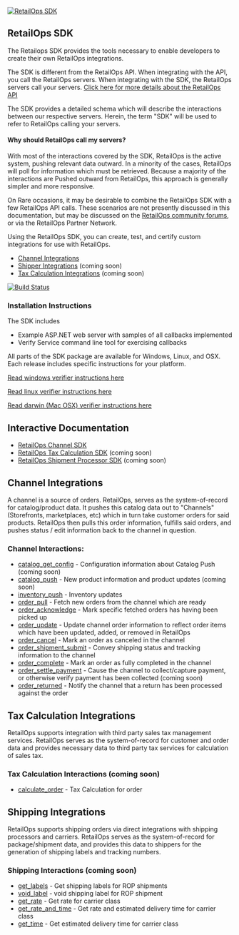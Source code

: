 [![RetailOps SDK](http://cdn2.hubspot.net/hubfs/530512/Image/logo.png)](http://retailops.com)

## RetailOps SDK

The Retailops SDK provides the tools necessary to enable developers to create their own RetailOps integrations.

The SDK is different from the RetailOps API. When integrating with the API, you call the RetailOps servers.
When integrating with the SDK, the RetailOps servers call your servers. [Click here for more details about the RetailOps API](http://help.retailops.com/hc/en-us/articles/206283535-Getting-Started-with-the-RetailOps-API)

The SDK provides a detailed schema which will describe the interactions between our respective servers.
Herein, the term "SDK" will be used to refer to RetailOps calling your servers.

#### Why should RetailOps call my servers?

With most of the interactions covered by the SDK, RetailOps is the active system, pushing relevant data outward.
In a minority of the cases, RetailOps will poll for information which must be retrieved. Because a majority of the interactions are Pushed outward from RetailOps, this approach is generally simpler and more responsive.

On Rare occasions, it may be desirable to combine the RetailOps SDK with a few RetailOps API calls.
These scenarios are not presently discussed in this documentation, but may be discussed on the [RetailOps community forums](http://help.retailops.com/hc/en-us/community/topics), or via the RetailOps Partner Network.

Using the RetailOps SDK, you can create, test, and certify custom integrations for use with RetailOps.

- [Channel Integrations](#channel-integrations)
- [Shipper Integrations](#shipping-integrations) (coming soon)
- [Tax Calculation Integrations](#tax-calculation-integrations) (coming soon)

[![Build Status](https://travis-ci.org/gudTECH/retailops-sdk.svg?branch=web-hook-design)](https://travis-ci.org/gudTECH/retailops-sdk)

### Installation Instructions

The SDK includes

 * Example ASP.NET web server with samples of all callbacks implemented
 * Verify Service command line tool for exercising callbacks

All parts of the SDK package are available for Windows, Linux, and OSX. Each release includes specific instructions for your platform.

[Read windows verifier instructions here](https://github.com/gudTECH/retailops-sdk/blob/master/verify/README.windows.md)

[Read linux verifier instructions here](https://github.com/gudTECH/retailops-sdk/blob/master/verify/README.linux.md)

[Read darwin (Mac OSX) verifier instructions here](https://github.com/gudTECH/retailops-sdk/blob/master/verify/README.darwin.md)

## Interactive Documentation
- [RetailOps Channel SDK](http://gudtech.github.io/retailops-sdk/v1/channel)
- [RetailOps Tax Calculation SDK](http://gudtech.github.io/retailops-sdk/v1/tax) (coming soon)
- [RetailOps Shipment Processor SDK](http://gudtech.github.io/retailops-sdk/v1/shipping) (coming soon)

## Channel Integrations

A channel is a source of orders.
RetailOps, serves as the system-of-record for catalog/product data.
It pushes this catalog data out to "Channels" (Storefronts, marketplaces, etc) which in turn take customer orders for said products.
RetailOps then pulls this order information, fulfills said orders, and pushes status / edit information back to the channel in question.

### Channel Interactions:

- [catalog_get_config](http://gudtech.github.io/retailops-sdk/v1/channel/#!/default/post_catalog_get_config_v1) - Configuration information about Catalog Push (coming soon)
- [catalog_push](http://gudtech.github.io/retailops-sdk/v1/channel/#!/default/post_catalog_push_v1) - New product information and product updates (coming soon)
- [inventory_push](http://gudtech.github.io/retailops-sdk/v1/channel/#!/default/post_inventory_push_v1) - Inventory updates
- [order_pull](http://gudtech.github.io/retailops-sdk/v1/channel/#!/default/post_order_pull_v1) - Fetch new orders from the channel which are ready
- [order_acknowledge](http://gudtech.github.io/retailops-sdk/v1/channel/#!/default/post_order_acknowledge_v1) - Mark specific fetched orders has having been picked up
- [order_update](http://gudtech.github.io/retailops-sdk/v1/channel/#!/default/post_order_update_v1) - Update channel order information to reflect order items which have been updated, added, or removed in RetailOps
- [order_cancel](http://gudtech.github.io/retailops-sdk/v1/channel/#!/default/post_order_cancel_v1) - Mark an order as canceled in the channel
- [order_shipment_submit](http://gudtech.github.io/retailops-sdk/v1/channel/#!/default/post_order_shipment_submit_v1) - Convey shipping status and tracking information to the channel
- [order_complete](http://gudtech.github.io/retailops-sdk/v1/channel/#!/default/post_order_complete_v1) - Mark an order as fully completed in the channel
- [order_settle_payment](http://gudtech.github.io/retailops-sdk/v1/channel/#!/default/post_order_settle_payment_v1) - Cause the channel to collect/capture payment, or otherwise verify payment has been collected (coming soon)
- [order_returned](http://gudtech.github.io/retailops-sdk/v1/channel/#!/default/post_order_returned_v1) - Notify the channel that a return has been processed against the order

## Tax Calculation Integrations 

RetailOps supports integration with third party sales tax management services. RetailOps serves as the system-of-record for
customer and order data and provides necessary data to third party tax services for calculation of sales tax. 

### Tax Calculation Interactions (coming soon)
- [calculate_order](http://gudtech.github.io/retailops-sdk/v1/tax#!/Tax/post_calculate_order_v1) - Tax Calculation for order

## Shipping Integrations

RetailOps supports shipping orders via direct integrations with shipping processors and carriers. RetailOps serves as the system-of-record
for package/shipment data, and provides this data to shippers for the generation of shipping labels and tracking numbers.

### Shipping Interactions (coming soon)
- [get_labels](http://gudtech.github.io/retailops-sdk/v1/shipping/#!/Shipping_Labels/post_get_labels_v1) - Get shipping labels for ROP shipments
- [void_label](http://gudtech.github.io/retailops-sdk/v1/shipping/#!/Shipping_Labels/post_void_label_v1) - void shipping label for ROP shipment
- [get_rate](http://gudtech.github.io/retailops-sdk/v1/shipping/#!/Rate_and_Time/post_get_rate_v1) - Get rate for carrier class
- [get_rate_and_time](http://gudtech.github.io/retailops-sdk/v1/shipping/#!/Rate_and_Time/post_get_rate_and_time_v1) - Get rate and estimated delivery time for carrier class
- [get_time](http://gudtech.github.io/retailops-sdk/v1/shipping/#!/Rate_and_Time/post_get_time_v1) - Get estimated delivery time for carrier class
